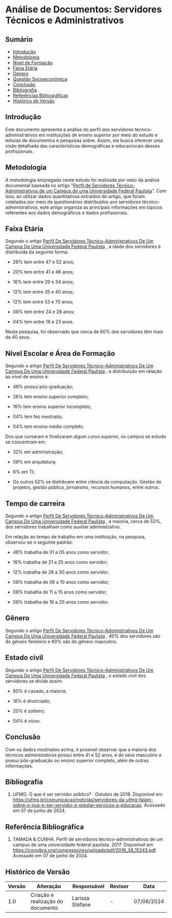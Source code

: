 # Análise de Documentos: Servidores Técnicos e Administrativos

## Sumário

* [Introdução](#Introdução)
* [Metodologia](#Metodologia)
* [Nível de Formação](#Nível-de-Formação)
* [Faixa Etária](#Faixa-Etária)
* [Gênero](#Gênero)
* [Questão Socioeconômica](Questão-Socioeconômica)
* [Conclusão](#Conclusão)
* [Bibliografia](#Bibliografia)
* [Referências Bibliográficas](#Referências-Bibliográficas)
* [Histórico de Versão](#Histórico-de-Versão)


## Introdução

Este documento apresenta a análise do perfil dos servidores técnico-administrativos em instituições de ensino superior por meio do estudo e leituras de documentos e pesquisas sobre. Assim, ele busca oferecer uma visão detalhada das características demográficas e educacionais desses profissionais.

## Metodologia

A metodologia empregada neste estudo foi realizada por meio da análise documental baseada no artigo "[Perfil de Servidores Técnico-Administrativos de um Campus de uma Universidade Federal Paulista](https://convibra.org/congresso/res/uploads/pdf/2018_38_15243.pdf)". Com isso, ao utilizar dados quantitativos extraídos do artigo, que foram coletados por meio de questionários distribuídos aos servidores técnico-administrativos, este artigo organiza as principais informações em tópicos referentes aos dados demográficos e dados profissionais.

## Faixa Etária

Segundo o artigo [Perfil De Servidores Técnico-Administrativos De Um Campus De Uma Universidade Federal Paulista](https://convibra.org/congresso/res/uploads/pdf/2018_38_15243.pdf) , a idade dos servidores é distribuída da seguinte forma:

- 28% tem entre 47 e 52 anos;

- 20% tem entre 41 e 46 anos;

- 16% tem entre 29 e 34 anos;

- 12% tem entre 35 e 40 anos;

- 12% tem entre 53 e 70 anos;

- 08% tem entre 24 e 28 anos;

- 04% tem entre 18 e 23 anos.

Nesta pesquisa, foi observado que cerca de 60% dos servidores têm mais de 40 anos.

## Nível Escolar e Área de Formação

Segundo o artigo [Perfil De Servidores Técnico-Administrativos De Um Campus De Uma Universidade Federal Paulista](https://convibra.org/congresso/res/uploads/pdf/2018_38_15243.pdf) , a distribuição em relação ao nível de ensino é:

- 48% possui pós-graduação;

- 28% tem ensino superior completo;

- 16% tem ensino superior incompleto;

- 04% tem fez mestrado;

- 04% tem ensino médio completo.

Dos que cursaram e finalizaram algum curso superior, os campos se estudo se concentram em:

- 32% em administração;

- 08% em arquitetura;

- 8% em TI;

- Os outros 52% se distribuem entre ciência da computação. Gestão de projetos, gestão pública, jornalismo, recursos humanos, entre outros.

## Tempo de carreira

Segundo o artigo [Perfil De Servidores Técnico-Administrativos De Um Campus De Uma Universidade Federal Paulista](https://convibra.org/congresso/res/uploads/pdf/2018_38_15243.pdf) , a maioria, cerca de 52%, dos servidores trabalham como auxiliar administrativo.

Em relação ao tempo de trabalho em uma instituição, na pesquisa, observou-se o seguinte padrão:


- 48% trabalha de 01 a 05 anos como servidor;

- 16% trabalha de 21 a 25 anos como servidor;

- 12% trabalha de 26 a 30 anos como servidor;

- 08% trabalha de 06 a 10 anos como servidor;

- 08% trabalha de 11 a 15 anos como servidor;

- 08% trabalha de 16 a 20 anos como servidor.


## Gênero

Segundo o artigo [Perfil De Servidores Técnico-Administrativos De Um Campus De Uma Universidade Federal Paulista](https://convibra.org/congresso/res/uploads/pdf/2018_38_15243.pdf) , 40% dos servidores são do gênero feminino e 60% são do gênero masculino.

## Estado civil


Segundo o artigo [Perfil De Servidores Técnico-Administrativos De Um Campus De Uma Universidade Federal Paulista](https://convibra.org/congresso/res/uploads/pdf/2018_38_15243.pdf) , o estado civil dos servidores se divide assim:


- 60% é casado, a maioria;

- 16% é divorciado;

- 20% é solteiro;

- 04% é viúvo.


## Conclusão


Com os dados mostrados acima, é possível observar que a maioria dos técnicos administrativos possui entre 41 e 52 anos, é do sexo masculino e possui pós-graduação ou ensino superior completo, além de outras informações.


## Bibliografia

1. UFMG. O que é ser servidor público? . Outubro de 2018. Disponível em <https://ufmg.br/comunicacao/noticias/servidores-da-ufmg-falam-sobre-o-que-e-ser-servidor-e-prestar-servicos-a-educacao>. Acessado em 07 de junho de 2024.


## Referência Bibliográfica

1. TAMADA & CUNHA. Perfil de servidores técnico-administrativos de um campus de uma universidade federal paulista. 2017. Disponível em https://convibra.org/congresso/res/uploads/pdf/2018_38_15243.pdf. Acessado em 07 de junho de 2024.

## Histórico de Versão

| Versão | Alteração | Responsável | Revisor | Data |
| - | - | - | - | - |
| 1.0 | Criação e realização do documento | Larissa Stéfane | - | 07/06/2024 |

